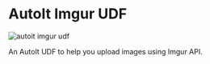 # AutoIt Imgur UDF

![autoit imgur udf](https://i.imgur.com/3DnpAc4.png)

An AutoIt UDF to help you upload images using Imgur API.
